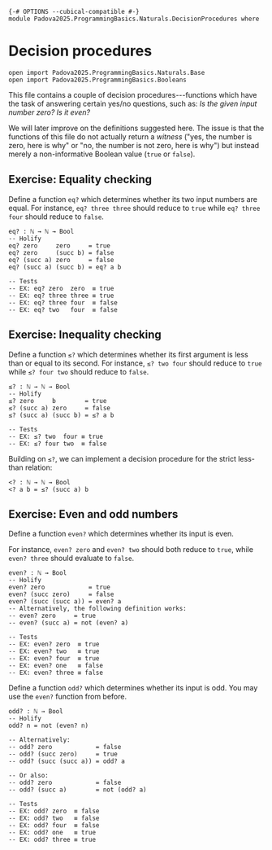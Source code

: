 ```
{-# OPTIONS --cubical-compatible #-}
module Padova2025.ProgrammingBasics.Naturals.DecisionProcedures where
```

# Decision procedures

```
open import Padova2025.ProgrammingBasics.Naturals.Base
open import Padova2025.ProgrammingBasics.Booleans
```

This file contains a couple of decision procedures---functions which have the
task of answering certain yes/no questions, such as: *Is the given input number
zero? Is it even?*

We will later improve on the definitions suggested here. The issue is that the
functions of this file do not actually return a *witness* ("yes, the number is
zero, here is why" or "no, the number is not zero, here is why") but instead
merely a non-informative Boolean value (`true` or `false`).


## Exercise: Equality checking

Define a function `eq?` which determines whether its two
input numbers are equal. For instance, `eq? three three` should reduce to
`true` while `eq? three four` should reduce to `false`.

```
eq? : ℕ → ℕ → Bool
-- Holify
eq? zero     zero     = true
eq? zero     (succ b) = false
eq? (succ a) zero     = false
eq? (succ a) (succ b) = eq? a b

-- Tests
-- EX: eq? zero  zero  ≡ true
-- EX: eq? three three ≡ true
-- EX: eq? three four  ≡ false
-- EX: eq? two   four  ≡ false
```


## Exercise: Inequality checking

Define a function `≤?` which determines whether its first argument is less than
or equal to its second. For instance, `≤? two four` should reduce to `true`
while `≤? four two` should reduce to `false`.

```
≤? : ℕ → ℕ → Bool
-- Holify
≤? zero     b        = true
≤? (succ a) zero     = false
≤? (succ a) (succ b) = ≤? a b

-- Tests
-- EX: ≤? two  four ≡ true
-- EX: ≤? four two  ≡ false
```

Building on `≤?`, we can implement a decision procedure for the strict
less-than relation:

```
<? : ℕ → ℕ → Bool
<? a b = ≤? (succ a) b
```


## Exercise: Even and odd numbers

Define a function `even?` which determines whether its input is even.

For instance, `even? zero` and `even? two` should both reduce to `true`, while
`even? three` should evaluate to `false`.

```
even? : ℕ → Bool
-- Holify
even? zero            = true
even? (succ zero)     = false
even? (succ (succ a)) = even? a
-- Alternatively, the following definition works:
-- even? zero     = true
-- even? (succ a) = not (even? a)

-- Tests
-- EX: even? zero  ≡ true
-- EX: even? two   ≡ true
-- EX: even? four  ≡ true
-- EX: even? one   ≡ false
-- EX: even? three ≡ false
```

Define a function `odd?` which determines whether its input is odd.
You may use the `even?` function from before.

```
odd? : ℕ → Bool
-- Holify
odd? n = not (even? n)

-- Alternatively:
-- odd? zero            = false
-- odd? (succ zero)     = true
-- odd? (succ (succ a)) = odd? a

-- Or also:
-- odd? zero            = false
-- odd? (succ a)        = not (odd? a)

-- Tests
-- EX: odd? zero  ≡ false
-- EX: odd? two   ≡ false
-- EX: odd? four  ≡ false
-- EX: odd? one   ≡ true
-- EX: odd? three ≡ true
```

